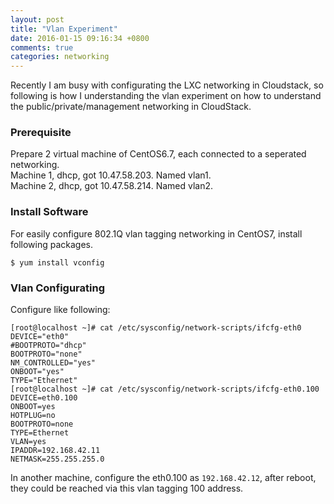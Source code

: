 ```yaml
---
layout: post
title: "Vlan Experiment"
date: 2016-01-15 09:16:34 +0800
comments: true
categories: networking
---
```

Recently I am busy with configurating the LXC networking in Cloudstack, so following is
how I understanding the vlan experiment on how to understand the
public/private/management networking in CloudStack.    

### Prerequisite
Prepare 2 virtual machine of CentOS6.7, each connected to a seperated networking.   
Machine 1, dhcp, got 10.47.58.203. Named vlan1.        
Machine 2, dhcp, got 10.47.58.214. Named vlan2.      

### Install Software
For easily configure 802.1Q vlan tagging networking in CentOS7, install following packages.    

```
$ yum install vconfig
```

### Vlan Configurating
Configure like following:    

```
[root@localhost ~]# cat /etc/sysconfig/network-scripts/ifcfg-eth0
DEVICE="eth0"
#BOOTPROTO="dhcp"
BOOTPROTO="none"
NM_CONTROLLED="yes"
ONBOOT="yes"
TYPE="Ethernet"
[root@localhost ~]# cat /etc/sysconfig/network-scripts/ifcfg-eth0.100 
DEVICE=eth0.100
ONBOOT=yes
HOTPLUG=no
BOOTPROTO=none
TYPE=Ethernet
VLAN=yes
IPADDR=192.168.42.11
NETMASK=255.255.255.0
```
In another machine, configure the eth0.100 as `192.168.42.12`, after reboot, they could
be reached via this vlan tagging 100 address.    
